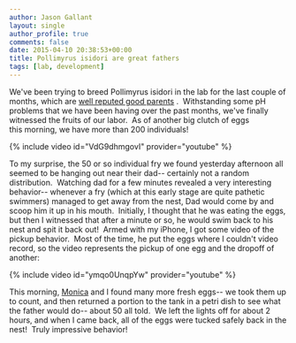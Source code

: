 ```yaml
---
author: Jason Gallant
layout: single
author_profile: true
comments: false
date: 2015-04-10 20:38:53+00:00
title: Pollimyrus isidori are great fathers
tags: [lab, development]
---
```


We've been trying to breed Pollimyrus isidori in the lab for the last couple of months, which are [well reputed good parents](http://mormyrids.lifedesks.org/files/mormyrids/Hopkins_1986.pdf) .  Withstanding some pH problems that we have been having over the past months, we've finally witnessed the fruits of our labor.  As of another big clutch of eggs this morning, we have more than 200 individuals!

{% include video id="VdG9dhmgovI" provider="youtube" %}

To my surprise, the 50 or so individual fry we found yesterday afternoon all seemed to be hanging out near their dad-- certainly not a random distribution.  Watching dad for a few minutes revealed a very interesting behavior-- whenever a fry (which at this early stage are quite pathetic swimmers) managed to get away from the nest, Dad would come by and scoop him it up in his mouth.  Initially, I thought that he was eating the eggs, but then I witnessed that after a minute or so, he would swim back to his nest and spit it back out!  Armed with my iPhone, I got some video of the pickup behavior.  Most of the time, he put the eggs where I couldn't video record, so the video represents the pickup of one egg and the dropoff of another:

{% include video id="ymqo0UnqpYw" provider="youtube" %}

This morning, [Monica](/people/monica/) and I found many more fresh eggs-- we took them up to count, and then returned a portion to the tank in a petri dish to see what the father would do-- about 50 all told.  We left the lights off for about 2 hours, and when I came back, all of the eggs were tucked safely back in the nest!  Truly impressive behavior!
